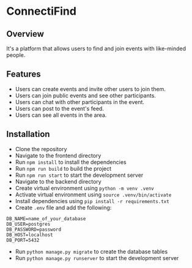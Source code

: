 # ConnectiFind


## Overview
It's a platform that allows users to find and join events with like-minded people. 

## Features
- Users can create events and invite other users to join them.
- Users can join public events and see other participants.
- Users can chat with other participants in the event.
- Users can post to the event's feed.
- Users can see all events in the area.


## Installation
- Clone the repository
- Navigate to the frontend directory
- Run `npm install` to install the dependencies
- Run `npm run build` to build the project
- Run `npm run start` to start the development server
- Navigate to the backend directory
- Create virtual environment using `python -m venv .venv`
- Activate virtual environment using `source .venv/bin/activate`
- Install dependencies using `pip install -r requirements.txt`
- Create `.env` file and add the following:
```
DB_NAME=name_of_your_database
DB_USER=postgres
DB_PASSWORD=password
DB_HOST=localhost
DB_PORT=5432
```
- Run `python manage.py migrate` to create the database tables
- Run `python manage.py runserver` to start the development server  